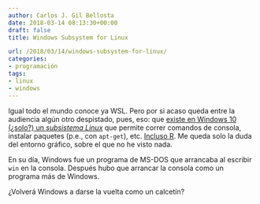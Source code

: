 ```yaml
---
author: Carlos J. Gil Bellosta
date: 2018-03-14 08:13:30+00:00
draft: false
title: Windows Subsystem for Linux

url: /2018/03/14/windows-subsystem-for-linux/
categories:
- programación
tags:
- linux
- windows
---
```


Igual todo el mundo conoce ya WSL. Pero por si acaso queda entre la audiencia algún otro despistado, pues, eso: que [existe en Windows 10 (¿solo?) un _subsistema Linux_](https://docs.microsoft.com/en-us/windows/wsl/about) que permite correr comandos de consola, instalar paquetes (p.e., con `apt-get`), etc. [Incluso R](http://blog.revolutionanalytics.com/2017/12/r-in-the-windows-subsystem-for-linux.html). Me queda solo la duda del entorno gráfico, sobre el que no he visto nada.

En su día, Windows fue un programa de MS-DOS que arrancaba al escribir `win` en la consola. Después hubo que arrancar la consola como un programa más de Windows.

¿Volverá Windows a darse la vuelta como un calcetín?
